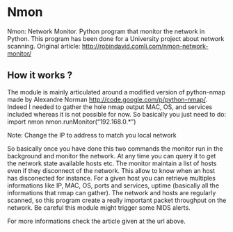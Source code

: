 Nmon
====

Nmon: Network Monitor. Python program that monitor the network in Python.
This program has been done for a University project about network scanning.
Original article: http://robindavid.comli.com/nmon-network-monitor/

How it works ?
--------------

The module is mainly articulated around a modified version of python-nmap made by Alexandre Norman http://code.google.com/p/python-nmap/.
Indeed I needed to gather the hole nmap output MAC, OS, and services included whereas it is not possible for now.
So basically you just need to do:
    import nmon
    nmon.runMonitor(“192.168.0.*”)

Note: Change the IP to address to match you local network

So basically once you have done this two commands the monitor run in the background and monitor the network. At any time you can query it to get the network state available hosts etc.
The monitor maintain a list of hosts even if they disconnect of the network. This allow to know when an host has disconected for instance.
For a given host you can retrieve multiples informations like IP, MAC, OS, ports and services, uptime (basically all the informations that nmap can gather).
The network and hosts are regularly scanned, so this program create a really important packet throughput on the network. Be careful this module might
trigger some NIDS alerts.

For more informations check the article given at the url above.